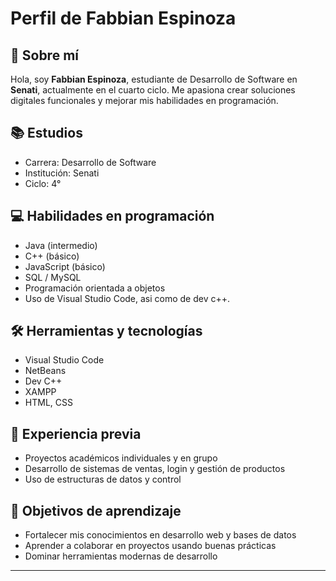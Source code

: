 # Perfil de Fabbian Espinoza

## 👤 Sobre mí
Hola, soy **Fabbian Espinoza**, estudiante de Desarrollo de Software en **Senati**, actualmente en el cuarto ciclo. Me apasiona crear soluciones digitales funcionales y mejorar mis habilidades en programación.

## 📚 Estudios
- Carrera: Desarrollo de Software
- Institución: Senati
- Ciclo: 4°

## 💻 Habilidades en programación
- Java (intermedio)
- C++ (básico)
- JavaScript (básico)
- SQL / MySQL
- Programación orientada a objetos
- Uso de Visual Studio Code, asi como de dev c++.

## 🛠️ Herramientas y tecnologías
- Visual Studio Code
- NetBeans
- Dev C++
- XAMPP
- HTML, CSS

## 🧠 Experiencia previa
- Proyectos académicos individuales y en grupo
- Desarrollo de sistemas de ventas, login y gestión de productos
- Uso de estructuras de datos y control

## 🎯 Objetivos de aprendizaje
- Fortalecer mis conocimientos en desarrollo web y bases de datos
- Aprender a colaborar en proyectos usando buenas prácticas
- Dominar herramientas modernas de desarrollo

---

